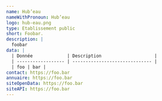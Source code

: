 ```yaml
---
name: Hub’eau
nameWithPronoun: Hub’eau
logo: hub-eau.png
type: Etablissement public
short: Foobar.
description: |
  foobar
data: |
  | Donnée             | Description                    |
  | ------------------ | ------------------------------ |
  | foo | bar |
contact: https://foo.bar
annuaire: https://foo.bar
siteOpenData: https://foo.bar
siteAPI: https://foo.bar
---
```

